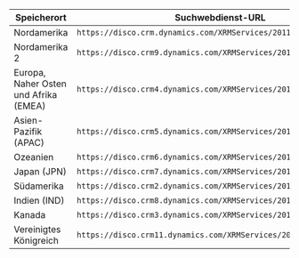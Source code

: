 |Speicherort|Suchwebdienst-URL|
|--------------|-------------------------------| 
|Nordamerika|`https://disco.crm.dynamics.com/XRMServices/2011/Discovery.svc`|
|Nordamerika 2|`https://disco.crm9.dynamics.com/XRMServices/2011/Discovery.svc`|
|Europa, Naher Osten und Afrika (EMEA)|`https://disco.crm4.dynamics.com/XRMServices/2011/Discovery.svc`|
|Asien-Pazifik (APAC)|`https://disco.crm5.dynamics.com/XRMServices/2011/Discovery.svc`|
|Ozeanien|`https://disco.crm6.dynamics.com/XRMServices/2011/Discovery.svc`|
|Japan (JPN)|`https://disco.crm7.dynamics.com/XRMServices/2011/Discovery.svc`|
|Südamerika|`https://disco.crm2.dynamics.com/XRMServices/2011/Discovery.svc`|
|Indien (IND)|`https://disco.crm8.dynamics.com/XRMServices/2011/Discovery.svc`|
|Kanada|`https://disco.crm3.dynamics.com/XRMServices/2011/Discovery.svc`|
|Vereinigtes Königreich|`https://disco.crm11.dynamics.com/XRMServices/2011/Discovery.svc`|